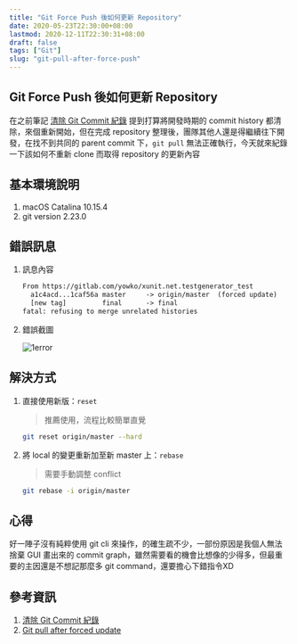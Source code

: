 ```yaml
---
title: "Git Force Push 後如何更新 Repository"
date: 2020-05-23T22:30:00+08:00
lastmod: 2020-12-11T22:30:31+08:00
draft: false
tags: ["Git"]
slug: "git-pull-after-force-push"
---
```


## Git Force Push 後如何更新 Repository

在之前筆記 [清除 Git Commit 紀錄](/clean-git-commit-history/) 提到打算將開發時期的 commit history 都清除，來個重新開始，但在完成 repository 整理後，團隊其他人還是得繼續往下開發，在找不到共同的 parent commit 下，`git pull` 無法正確執行，今天就來紀錄一下該如何不重新 clone 而取得 repository 的更新內容

## 基本環境說明

1. macOS Catalina 10.15.4
2. git version 2.23.0

## 錯誤訊息

1. 訊息內容

    ```txt
    From https://gitlab.com/yowko/xunit.net.testgenerator_test
      a1c4acd...1caf56a master     -> origin/master  (forced update)
      [new tag]         final      -> final
    fatal: refusing to merge unrelated histories
    ```

2. 錯誤截圖

    ![1error](https://user-images.githubusercontent.com/3851540/82734036-b51def00-9d4a-11ea-9ac0-355155a1dc4b.jpg)

## 解決方式

1. 直接使用新版：`reset`

    > 推薦使用，流程比較簡單直覺

    ```bash
    git reset origin/master --hard
    ```

2. 將 local 的變更重新加至新 master 上：`rebase`

    > 需要手動調整 conflict

    ```bash
    git rebase -i origin/master
    ```

## 心得

好一陣子沒有純粹使用 git cli 來操作，的確生疏不少，一部份原因是我個人無法捨棄 GUI 畫出來的 commit graph，雖然需要看的機會比想像的少得多，但最重要的主因還是不想記那麼多 git command，還要擔心下錯指令XD

## 參考資訊

1. [清除 Git Commit 紀錄](/clean-git-commit-history/)
2. [Git pull after forced update](https://stackoverflow.com/a/9813888)
